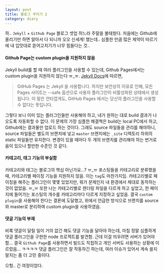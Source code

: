 ```yaml
---
layout: post
title: 블로그 꾸미기 2
category: diary
---
```

하.. `Jekyll` + `Github Page` 블로그 셋업 하느라 주말을 불태웠다. 처음에는 Github에 올리기만 하면 알아서 다 되니까 오오 신세계! 했는데.. 심플한 만큼 많은 제약이 따르기에 내 입맛대로 뜯어고치기가 너무 힘들다는 것..

#### Github Page는 custom plugin을 지원하지 않음
Jekyll build를 할 때 여러 플러그인을 사용할 수 있는데, Github Pages에서는 custom plugin을 지원하지 않는다 ㅠ_ㅠ. [Jekyll Docs](http://jekyllrb-ko.github.io/docs/plugins/)에 따르면,
> GitHub Pages 는 Jekyll 을 사용합니다. 하지만 보안상의 이유로 인해, 모든 Pages 사이트는 --safe 옵션으로 사용자 플러그인이 비활성화된 상태에서 생성됩니다. 이 말은 안타깝게도, GitHub Pages 에서는 당신의 플러그인을 사용할 수 없다는 뜻입니다.

그렇다 보니 이미 있는 플러그인들만 사용해야 하고, 내가 원하는 대로 build 결과가 나오도록 자동화할 수 없다. 이 문제의 가장 심플한 해결책은 build는 local PC에서 하고, Github에는 결과물만 업로드 하는 것이다. 그래도 source 파일들을 관리를 해야하니, source 파일들은 별도의 브랜치에 넣고 `master` 브랜치에는 `_site` 디렉토리 하위의 static 파일들만 유지한다. 변경이 있을 때마다 두 개의 브랜치를 관리해야 하는 번거로움이 있으나 할만한 수준인 것 같다.

#### 카테고리, 태그 기능의 부실함
카테고리와 태그는 블로그의 핵심 아닌가요...? ㅠ_ㅠ 포스팅들을 카테고리로 분류했을 때, 카테고리별 페이징 기능을 지원하지 않음. 이는 `tag`도 마찬가지임. 카테고리별로 페이징을 해주는 플러그인이 몇몇 있었지만, 뭐가 문제인지 내 환경에서 제대로 동작하는 것이 없었음. ㅠ_ㅠ 또한 나는 카테고리별로 렌더링 파일을 다르게 하고 싶었고, 한 페이지에 들어가는 포스팅의 개수를 카테고리마다 다르게 지정하고 싶었음. 결국 `custom plugin`을 사용해야 한다는 결론에 도달했고, 위에서 언급한 방식으로 브랜치를 source와 master로 분리하여 custom plugin을 사용하였음.

#### 댓글 기능의 부재
비록 댓글이 달릴 일이 거의 없긴 해도 댓글 기능을 달아야 하는데, 마침 정말 심플하게 댓글 플러그인을 구현한 node 프로젝트를 발견함. 근데 이걸 띄우려면 서버가 있어야 함... 결국 `Github Page`를 사용하면서 빌드도 직접하고 개인 서버도 사용하는 상황에 이르렀음... ㅋㅋㅋㅋ 댓글 플러그인은 잘 작동하긴 하는데, 여러 이슈가 있어서 계속 쓸지 말지는 좀 더 고민 중이다.

으헝.. 긴 여정이었다.